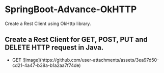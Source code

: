 # SpringBoot-Advance-OkHTTP

 Create a Rest Client using OkHttp library.
 <br/>
 <h2>Create a Rest Client for GET, POST, PUT and DELETE HTTP request in Java.</h2>
 <ul>
  <li>GET  ![image](https://github.com/user-attachments/assets/3ea97d50-cd21-4a47-b38a-b1a2aa7f74de)
</li>
 </ul>
